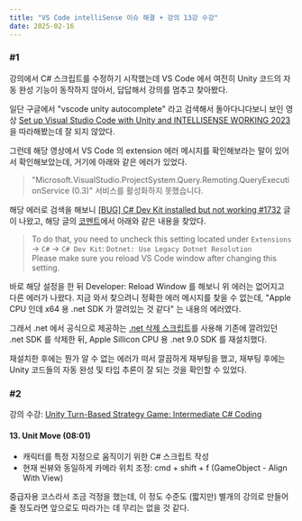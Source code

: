 ```yaml
---
title: "VS Code intelliSense 이슈 해결 + 강의 13강 수강"
date: 2025-02-16
---
```


### \#1

강의에서 C# 스크립트를 수정하기 시작했는데 VS Code 에서 여전히 Unity 코드의 자동 완성 기능이 동작하지 않아서, 답답해서 강의를 멈추고 찾아봤다.

일단 구글에서 "vscode unity autocomplete" 라고 검색해서 돌아다니다보니 보인 영상 [Set up Visual Studio Code with Unity and INTELLISENSE WORKING 2023](https://www.youtube.com/watch?v=ihVAKiJdd40)을 따라해봤는데 잘 되지 않았다.

그런데 해당 영상에서 VS Code 의 extension 에러 메시지를 확인해보라는 말이 있어서 확인해보았는데, 거기에 아래와 같은 에러가 있었다.

> "Microsoft.VisualStudio.ProjectSystem.Query.Remoting.QueryExecutionService (0.3)" 서비스를 활성화하지 못했습니다.

해당 에러로 검색을 해보니 [[BUG] C# Dev Kit installed but not working #1732](https://github.com/microsoft/vscode-dotnettools/issues/1732) 글이 나왔고, 해당 글의 [코멘트](https://github.com/microsoft/vscode-dotnettools/issues/1732#issuecomment-2611362439)에서 아래와 같은 내용을 찾았다.

> To do that, you need to uncheck this setting located under `Extensions` -> `C#` -> `C# Dev Kit`: `Dotnet: Use Legacy Dotnet Resolution`  
> Please make sure you reload VS Code window after changing this setting.

바로 해당 설정을 한 뒤 Developer: Reload Window 를 해보니 위 에러는 없어지고 다른 에러가 나왔다. 지금 와서 찾으려니 정확한 에러 메시지를 찾을 수 없는데, "Apple CPU 인데 x64 용 .net SDK 가 깔려있는 것 같다" 는 내용의 에러였다.

그래서 .net 에서 공식으로 제공하는 [.net 삭제 스크립트](https://github.com/dotnet/cli-lab/releases)를 사용해 기존에 깔려있던 .net SDK 를 삭제한 뒤, Apple Sillicon CPU 용 .net 9.0 SDK 를 재설치했다.

재설치한 후에는 뭔가 알 수 없는 에러가 떠서 깔끔하게 재부팅을 했고, 재부팅 후에는 Unity 코드들의 자동 완성 및 타입 추론이 잘 되는 것을 확인할 수 있었다.


### \#2

강의 수강: [Unity Turn-Based Strategy Game: Intermediate C# Coding](https://www.udemy.com/course/unity-turn-based-strategy/)

#### 13. Unit Move (08:01)

- 캐릭터를 특정 지정으로 움직이기 위한 C# 스크립트 작성
- 현재 씬뷰와 동일하게 카메라 위치 조정: cmd + shift + f (GameObject - Align With View)

중급자용 코스라서 조금 걱정을 했는데, 이 정도 수준도 (짧지만) 별개의 강의로 만들어 줄 정도라면 앞으로도 따라가는 데 무리는 없을 것 같다.
